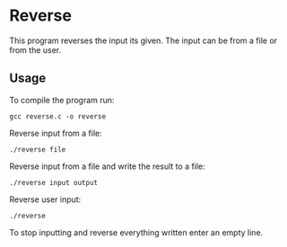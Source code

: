 # Reverse

This program reverses the input its given. The input can be from a file or from the user.

## Usage

To compile the program run:

    gcc reverse.c -o reverse

Reverse input from a file:

    ./reverse file

Reverse input from a file and write the result to a file:

    ./reverse input output

Reverse user input:

    ./reverse

To stop inputting and reverse everything written enter an empty line.



